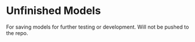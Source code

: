 # Unfinished Models
For saving models for further testing or development. Will not be pushed to the repo.